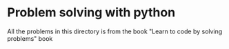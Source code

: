 # Problem solving with python

All the problems in this directory is from the book "Learn to code by solving problems" book
